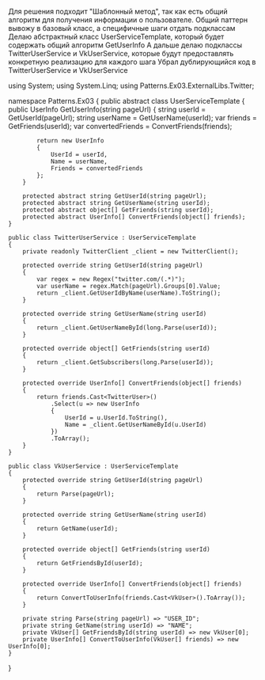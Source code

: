Для решения подходит "Шаблонный метод", так как есть общий алгоритм для получения информации о пользователе. Общий паттерн вывожу в базовый класс, а специфичные шаги отдать подклассам
Делаю абстрактный класс UserServiceTemplate, который будет содержать общий алгоритм GetUserInfo
А дальше делаю подклассы TwitterUserService и VkUserService, которые будут предоставлять конкретную реализацию для каждого шага
Убрал дублирующийся код в TwitterUserService и VkUserService

using System;
using System.Linq;
using Patterns.Ex03.ExternalLibs.Twitter;

namespace Patterns.Ex03
{
    public abstract class UserServiceTemplate
    {
        public UserInfo GetUserInfo(string pageUrl)
        {
            string userId = GetUserId(pageUrl);
            string userName = GetUserName(userId);
            var friends = GetFriends(userId);
            var convertedFriends = ConvertFriends(friends);

            return new UserInfo
            {
                UserId = userId,
                Name = userName,
                Friends = convertedFriends
            };
        }

        protected abstract string GetUserId(string pageUrl);
        protected abstract string GetUserName(string userId);
        protected abstract object[] GetFriends(string userId);
        protected abstract UserInfo[] ConvertFriends(object[] friends);
    }

    public class TwitterUserService : UserServiceTemplate
    {
        private readonly TwitterClient _client = new TwitterClient();

        protected override string GetUserId(string pageUrl)
        {
            var regex = new Regex("twitter.com/(.*)");
            var userName = regex.Match(pageUrl).Groups[0].Value;
            return _client.GetUserIdByName(userName).ToString();
        }

        protected override string GetUserName(string userId)
        {
            return _client.GetUserNameById(long.Parse(userId));
        }

        protected override object[] GetFriends(string userId)
        {
            return _client.GetSubscribers(long.Parse(userId));
        }

        protected override UserInfo[] ConvertFriends(object[] friends)
        {
            return friends.Cast<TwitterUser>()
                .Select(u => new UserInfo
                {
                    UserId = u.UserId.ToString(),
                    Name = _client.GetUserNameById(u.UserId)
                })
                .ToArray();
        }
    }

    public class VkUserService : UserServiceTemplate
    {
        protected override string GetUserId(string pageUrl)
        {
            return Parse(pageUrl);
        }

        protected override string GetUserName(string userId)
        {
            return GetName(userId);
        }

        protected override object[] GetFriends(string userId)
        {
            return GetFriendsById(userId);
        }

        protected override UserInfo[] ConvertFriends(object[] friends)
        {
            return ConvertToUserInfo(friends.Cast<VkUser>().ToArray());
        }

        private string Parse(string pageUrl) => "USER_ID";
        private string GetName(string userId) => "NAME";
        private VkUser[] GetFriendsById(string userId) => new VkUser[0];
        private UserInfo[] ConvertToUserInfo(VkUser[] friends) => new UserInfo[0];
    }
}